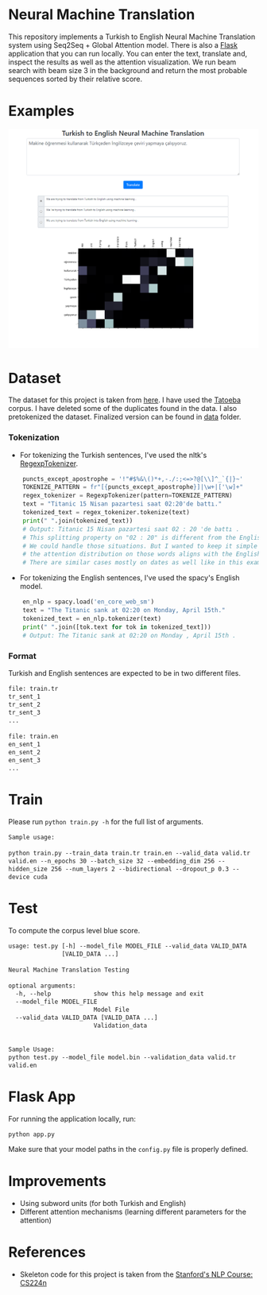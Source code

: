 # Neural Machine Translation

This repository implements a Turkish to English Neural Machine Translation system using Seq2Seq + Global Attention model. There is also a [Flask](https://github.com/snnclsr/nmt#flask-app) application that you can run locally. You can enter the text, translate and, inspect the results as well as the attention visualization. We run beam search with beam size 3 in the background and return the most probable sequences sorted by their relative score.

# Examples
![NMT Image](images/nmt_example.png)

# Dataset

The dataset for this project is taken from [here](http://opus.nlpl.eu/). I have used the [Tatoeba](http://opus.nlpl.eu/Tatoeba-v20190709.php) corpus. I have deleted some of the duplicates found in the data. I also pretokenized the dataset. Finalized version can be found in [data](https://github.com/snnclsr/nmt/tree/master/tr_en_data) folder.

### Tokenization

* For tokenizing the Turkish sentences, I've used the nltk's [RegexpTokenizer](http://www.nltk.org/api/nltk.tokenize.html?highlight=regexp#nltk.tokenize.regexp.RegexpTokenizer). 

```python
    puncts_except_apostrophe = '!"#$%&\()*+,-./:;<=>?@[\\]^_`{|}~'
    TOKENIZE_PATTERN = fr"[{puncts_except_apostrophe}]|\w+|['\w]+"
    regex_tokenizer = RegexpTokenizer(pattern=TOKENIZE_PATTERN)
    text = "Titanic 15 Nisan pazartesi saat 02:20'de battı."
    tokenized_text = regex_tokenizer.tokenize(text)
    print(" ".join(tokenized_text))
    # Output: Titanic 15 Nisan pazartesi saat 02 : 20 'de battı .
    # This splitting property on "02 : 20" is different from the English tokenizer.
    # We could handle those situations. But I wanted to keep it simple and see if 
    # the attention distribution on those words aligns with the English tokens.
    # There are similar cases mostly on dates as well like in this example: 02/09/2019
```

* For tokenizing the English sentences, I've used the spacy's English model.

```python
    en_nlp = spacy.load('en_core_web_sm')
    text = "The Titanic sank at 02:20 on Monday, April 15th."
    tokenized_text = en_nlp.tokenizer(text)
    print(" ".join([tok.text for tok in tokenized_text]))
    # Output: The Titanic sank at 02:20 on Monday , April 15th .
```

### Format

Turkish and English sentences are expected to be in two different files.

```
file: train.tr
tr_sent_1
tr_sent_2
tr_sent_3
...

file: train.en
en_sent_1
en_sent_2
en_sent_3
...
```

# Train

Please run `python train.py -h` for the full list of arguments.

```
Sample usage:

python train.py --train_data train.tr train.en --valid_data valid.tr valid.en --n_epochs 30 --batch_size 32 --embedding_dim 256 --hidden_size 256 --num_layers 2 --bidirectional --dropout_p 0.3 --device cuda
```

# Test

To compute the corpus level blue score.

```
usage: test.py [-h] --model_file MODEL_FILE --valid_data VALID_DATA
               [VALID_DATA ...]

Neural Machine Translation Testing

optional arguments:
  -h, --help            show this help message and exit
  --model_file MODEL_FILE
                        Model File
  --valid_data VALID_DATA [VALID_DATA ...]
                        Validation_data


Sample Usage:
python test.py --model_file model.bin --validation_data valid.tr valid.en
```

# Flask App

For running the application locally, run:

```
python app.py
```

Make sure that your model paths in the `config.py` file is properly defined.

# Improvements

* Using subword units (for both Turkish and English)
* Different attention mechanisms (learning different parameters for the attention)

# References

* Skeleton code for this project is taken from the [Stanford's NLP Course: CS224n](http://web.stanford.edu/class/cs224n/)

